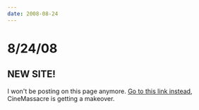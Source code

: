 ```yaml
---
date: 2008-08-24
---
```

# 8/24/08

## NEW SITE!

I won't be posting on this page anymore. [Go to this link instead](https://web.archive.org/web/20081217050428/http://cinemassacre.com/), CineMassacre is getting a makeover.